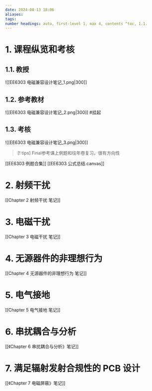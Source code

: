 ```yaml
---
date: 2024-08-13 18:06
aliases: 
tags: 
number headings: auto, first-level 1, max 4, contents ^toc, 1.1.
---
```

# 1. 课程纵览和考核
## 1.1. 教授

![[EE6303 电磁兼容设计笔记_1.png|300]]

## 1.2. 参考教材

![[EE6303 电磁兼容设计笔记_2.png|300]]
#挂起 
## 1.3. 考核

![[EE6303 电磁兼容设计笔记_3.png|300]]

>[! tips]
>Final参考课上例题和往年卷复习，很有方向性
>

[[EE6303 例题合集]]
[[EE6303 公式总结.canvas]]

# 2. 射频干扰

[[Chapter 2 射频干扰 笔记]]

# 3. 电磁干扰

[[Chapter 3 电磁干扰 笔记]]

# 4. 无源器件的非理想行为

[[Chapter 4 无源器件的非理想行为 笔记]]

# 5. 电气接地

[[Chapter 5 电气接地 笔记]]

# 6. 串扰耦合与分析

[[《Chapter 6 串扰耦合与分析》笔记]]

# 7. 满足辐射发射合规性的 PCB 设计

[[《Chapter 7 电磁屏蔽》笔记]]